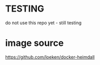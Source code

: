 # TESTING

do not use this repo yet - still testing

# image source

https://github.com/loeken/docker-heimdall